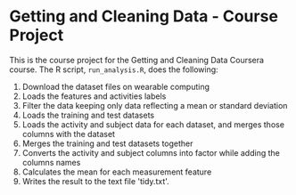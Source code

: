 # Getting and Cleaning Data - Course Project

This is the course project for the Getting and Cleaning Data Coursera course.
The R script, `run_analysis.R`, does the following:

1. Download the dataset files on wearable computing 
2. Loads the features and activities labels
3. Filter the data keeping only data reflecting a mean or standard deviation
4. Loads the training and test datasets
5. Loads the activity and subject data for each dataset, and merges those
   columns with the dataset
6. Merges the training and test datasets together
7. Converts the activity and subject columns into factor while adding the columns names
8. Calculates the mean for each measurement feature
9. Writes the result to the text file 'tidy.txt'.
